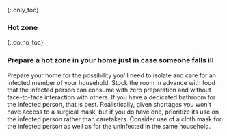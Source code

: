 {:.only_toc}
### Hot zone

{:.do.no_toc}
### Prepare a hot zone in your home just in case someone falls ill

Prepare your home for the possibility you'll need to isolate and care for an infected member of your household. Stock the room in advance with food that the infected person can consume with zero preparation and without face-to-face interaction with others. If you have a dedicated bathroom for the infected person, that is best. Realistically, given shortages you won't have access to a surgical mask, but if you do have one, prioritize its use on the infected person rather than caretakers. Consider use of a cloth mask for the infected person as well as for the uninfected in the same household.
